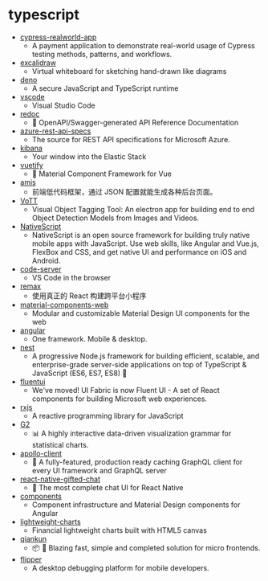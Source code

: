 # typescript
- [cypress-realworld-app](https://github.com/cypress-io/cypress-realworld-app)
  - A payment application to demonstrate real-world usage of Cypress testing methods, patterns, and workflows.
- [excalidraw](https://github.com/excalidraw/excalidraw)
  - Virtual whiteboard for sketching hand-drawn like diagrams
- [deno](https://github.com/denoland/deno)
  - A secure JavaScript and TypeScript runtime
- [vscode](https://github.com/microsoft/vscode)
  - Visual Studio Code
- [redoc](https://github.com/Redocly/redoc)
  - 📘 OpenAPI/Swagger-generated API Reference Documentation
- [azure-rest-api-specs](https://github.com/Azure/azure-rest-api-specs)
  - The source for REST API specifications for Microsoft Azure.
- [kibana](https://github.com/elastic/kibana)
  - Your window into the Elastic Stack
- [vuetify](https://github.com/vuetifyjs/vuetify)
  - 🐉 Material Component Framework for Vue
- [amis](https://github.com/baidu/amis)
  - 前端低代码框架，通过 JSON 配置就能生成各种后台页面。
- [VoTT](https://github.com/microsoft/VoTT)
  - Visual Object Tagging Tool: An electron app for building end to end Object Detection Models from Images and Videos.
- [NativeScript](https://github.com/NativeScript/NativeScript)
  - NativeScript is an open source framework for building truly native mobile apps with JavaScript. Use web skills, like Angular and Vue.js, FlexBox and CSS, and get native UI and performance on iOS and Android.
- [code-server](https://github.com/cdr/code-server)
  - VS Code in the browser
- [remax](https://github.com/remaxjs/remax)
  - 使用真正的 React 构建跨平台小程序
- [material-components-web](https://github.com/material-components/material-components-web)
  - Modular and customizable Material Design UI components for the web
- [angular](https://github.com/angular/angular)
  - One framework. Mobile & desktop.
- [nest](https://github.com/nestjs/nest)
  - A progressive Node.js framework for building efficient, scalable, and enterprise-grade server-side applications on top of TypeScript & JavaScript (ES6, ES7, ES8) 🚀
- [fluentui](https://github.com/microsoft/fluentui)
  - We've moved! UI Fabric is now Fluent UI - A set of React components for building Microsoft web experiences.
- [rxjs](https://github.com/ReactiveX/rxjs)
  - A reactive programming library for JavaScript
- [G2](https://github.com/antvis/G2)
  - 📊 A highly interactive data-driven visualization grammar for statistical charts.
- [apollo-client](https://github.com/apollographql/apollo-client)
  - 🚀 A fully-featured, production ready caching GraphQL client for every UI framework and GraphQL server
- [react-native-gifted-chat](https://github.com/FaridSafi/react-native-gifted-chat)
  - 💬 The most complete chat UI for React Native
- [components](https://github.com/angular/components)
  - Component infrastructure and Material Design components for Angular
- [lightweight-charts](https://github.com/tradingview/lightweight-charts)
  - Financial lightweight charts built with HTML5 canvas
- [qiankun](https://github.com/umijs/qiankun)
  - 📦 🚀 Blazing fast, simple and completed solution for micro frontends.
- [flipper](https://github.com/facebook/flipper)
  - A desktop debugging platform for mobile developers.
